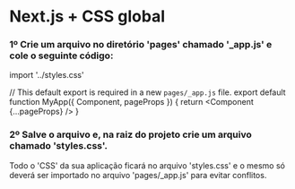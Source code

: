 # Next.js + CSS global

### 1º Crie um arquivo no diretório 'pages' chamado '_app.js' e cole o seguinte código:

import '../styles.css'

// This default export is required in a new `pages/_app.js` file.
export default function MyApp({ Component, pageProps }) {
  return <Component {...pageProps} />
}

### 2º Salve o arquivo e, na raiz do projeto crie um arquivo chamado 'styles.css'.
Todo o 'CSS' da sua aplicação ficará no arquivo 'styles.css' e o mesmo só deverá ser importado no arquivo 'pages/_app.js' para evitar conflitos.

